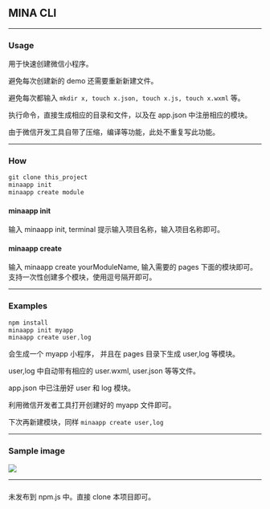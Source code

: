 ## MINA CLI

****************
### Usage
用于快速创建微信小程序。

避免每次创建新的 demo 还需要重新新建文件。

避免每次都输入 `mkdir x, touch x.json, touch x.js, touch x.wxml` 等。

执行命令，直接生成相应的目录和文件，以及在 app.json 中注册相应的模块。

由于微信开发工具自带了压缩，编译等功能，此处不重复写此功能。

*************
### How
``` javascript
git clone this_project
minaapp init
minaapp create module
```

#### minaapp init
输入 minaapp init, terminal 提示输入项目名称，输入项目名称即可。

#### minaapp create
输入 minaapp create yourModuleName, 输入需要的 pages 下面的模块即可。
支持一次性创建多个模块，使用逗号隔开即可。

****************
### Examples
``` javascript
npm install
minaapp init myapp
minaapp create user,log
```
会生成一个 myapp 小程序， 并且在 pages 目录下生成 user,log 等模块。

user,log 中自动带有相应的 user.wxml, user.json 等等文件。

app.json 中已注册好 user 和 log 模块。

利用微信开发者工具打开创建好的 myapp 文件即可。

下次再新建模块，同样 `minaapp create user,log`
************
### Sample image
![](http://www.cailidan.cn/images/picinstruct.png)

*****************
###
未发布到 npm.js 中。直接 clone 本项目即可。